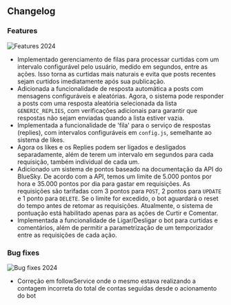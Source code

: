 ## Changelog

### Features 
![Features 2024](https://img.shields.io/badge/2024-features-E6007A?style=for-the-badge&logoColor=white)
- Implementado gerenciamento de filas para processar curtidas com um intervalo configurável pelo usuário, medido em segundos, entre as ações. Isso torna as curtidas mais naturais e evita que posts recentes sejam curtidos imediatamente após sua publicação.
- Adicionada a funcionalidade de resposta automática a posts com mensagens configuráveis e aleatórias. Agora, o sistema pode responder a posts com uma resposta aleatória selecionada da lista `GENERIC_REPLIES`, com verificações adicionais para garantir que respostas não sejam enviadas quando a lista estiver vazia.
- Implementada a funcionalidade de 'fila' para o serviço de respostas (replies), com intervalos configuráveis em `config.js`, semelhante ao sistema de likes.
- Agora os likes e os Replies podem ser ligados e desligados separadamente, além de terem um intervalo em segundos para cada requisição, também individual de cada um.
- Adicionado um sistema de pontos baseado na documentação da API do BlueSky. De acordo com a API, temos um limite de 5.000 pontos por hora e 35.000 pontos por dia para gastar em requisições. As requisições são tarifadas com 3 pontos para `POST`, 2 pontos para `UPDATE` e 1 ponto para `DELETE`. Se o limite for excedido, o bot aguardará o reset do tempo antes de retomar as requisições. Atualmente, o sistema de pontuação está habilitado apenas para as ações de Curtir e Comentar.
- Implementada a funcionalidade de Ligar/Desligar o bot para curtidas e comentários, além de permitir a parametrização de um temporizador entre as requisições de cada ação.

### Bug fixes
![Bug fixes 2024](https://img.shields.io/badge/2024-bugs-blue?style=for-the-badge&logoColor=white)
- Correção em followService onde o mesmo estava realizando a contagem incorreta do total de contas seguidas desde o acionamento do bot

